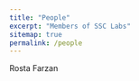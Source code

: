 ```yaml
---
title: "People"
excerpt: "Members of SSC Labs"
sitemap: true
permalink: /people
---
```

Rosta Farzan